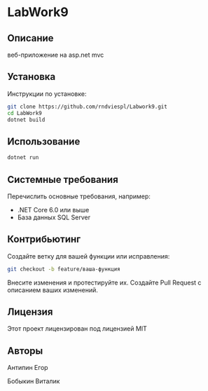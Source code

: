 # LabWork9
 ## Описание
веб-приложение на asp.net mvc 
 
 ## Установка
 Инструкции по установке:
 ```bash
 git clone https://github.com/rndviespl/Labwork9.git
 cd LabWork9
 dotnet build
 ```
 ## Использование
 ```bash
 dotnet run
 ```
 ## Системные требования
 Перечислить основные требования, например:
 - .NET Core 6.0 или выше
 - База данных SQL Server
 
 ## Контрибьютинг
Создайте ветку для вашей функции или исправления:
```bash
git checkout -b feature/ваша-функция
```
Внесите изменения и протестируйте их.
Создайте Pull Request с описанием ваших изменений.
 
 ## Лицензия
Этот проект лицензирован под лицензией MIT

## Авторы

Антипин Егор

Бобыкин Виталик
